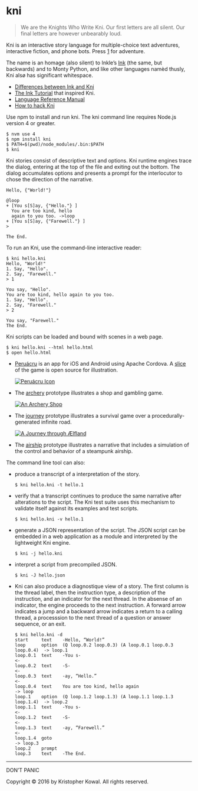 
# kni

> We are the Knights Who Write Kni.
> Our first letters are all silent.
> Our final letters are however unbearably loud.

Kni is an interactive story language for multiple-choice text adventures,
interactive fiction, and phone bots. Press [1][] for adventure.

The name is an homage (also silent) to Inkle’s [Ink][] (the same, but
backwards) and to Monty Python, and like other languages namèd thusly,
Kni alsø has significant whitespace.

[Ink]: https://github.com/inkle/ink
[1]: http://journey.aelf.land

- [Differences between Ink and Kni][INKKNI]
- [The Ink Tutorial][TUTORIAL] that inspired Kni.
- [Language Reference Manual][MANUAL]
- [How to hack Kni][HACKNI]

[INKKNI]: INKKNI.md
[TUTORIAL]: https://github.com/inkle/ink/blob/master/Documentation/WritingWithInk.md
[MANUAL]: MANUAL.md
[HACKNI]: HACKNI.md

Use npm to install and run kni. The kni command line requires Node.js version 4
or greater.

```
$ nvm use 4
$ npm install kni
$ PATH=$(pwd)/node_modules/.bin:$PATH
$ kni
```

Kni stories consist of descriptive text and options.
Kni runtime engines trace the dialog, entering at the top of the file and
exiting out the bottom.
The dialog accumulates options and presents a prompt for the interlocutor to
chose the direction of the narrative.

```
Hello, {"World!"}

@loop
+ [You s[S]ay, {"Hello."} ]
  You are too kind, hello
  again to you too. ->loop
+ [You s[S]ay, {"Farewell."} ]
>

The End.
```

To run an Kni, use the command-line interactive reader:

```
$ kni hello.kni
Hello, "World!"
1. Say, "Hello".
2. Say, "Farewell."
> 1

You say, "Hello".
You are too kind, hello again to you too.
1. Say, "Hello".
2. Say, "Farewell."
> 2

You say, "Farewell."
The End.
```

Kni scripts can be loaded and bound with scenes in a web page.

```
$ kni hello.kni --html hello.html
$ open hello.html
```

- [Peruácru][peruacru] is an app for iOS and Android using Apache Cordova.
  A [slice](https://github.com/kriskowal/peruacru.then.land) of the game is open source for illustration.

  [![Peruácru Icon](https://github.com/kriskowal/kni/raw/master/examples/peruacru.png)][peruacru]

- The [archery][] prototype illustrates a shop and gambling game.

  [![An Archery Shop](https://github.com/kriskowal/kni/raw/master/examples/archery.png)][archery]

- The [journey][] prototype illustrates a survival game over a
  procedurally-generated infinite road.

  [![A Journey through Ælfland](https://github.com/kriskowal/kni/raw/master/examples/journey.png)][journey]

- The [airship][] prototype illustrates a narrative that includes
  a simulation of the control and behavior of a steampunk airship.

[peruacru]: http://peruacru.then.land
[archery]: http://archery.aelf.land
[journey]: http://journey.aelf.land
[airship]: http://airship.aelf.land

The command line tool can also:

- produce a transcript of a interpretation of the story.

  ```
  $ kni hello.kni -t hello.1
  ```

- verify that a transcript continues to produce the same narrative after
  alterations to the script. The Kni test suite uses this mechanism to
  validate itself against its examples and test scripts.

  ```
  $ kni hello.kni -v hello.1
  ```

- generate a JSON representation of the script. The JSON script can be embedded
  in a web application as a module and interpreted by the lightweight Kni
  engine.

  ```
  $ kni -j hello.kni
  ```

- interpret a script from precompiled JSON.

  ```
  $ kni -J hello.json
  ```

- Kni can also produce a diagnostique view of a story. The first column is
  the thread label, then the instruction type, a description of the
  instruction, and an indicator for the next thread. In the absense of an
  indicator, the engine proceeds to the next instruction. A forward arrow
  indicates a jump and a backward arrow indicates a return to a calling thread,
  a processsion to the next thread of a question or answer sequence, or an
  exit.

  ```
  $ kni hello.kni -d
  start     text    -Hello, “World!”
  loop      option  (Q loop.0.2 loop.0.3) (A loop.0.1 loop.0.3 loop.0.4)  -> loop.1
  loop.0.1  text    -You s-                                               <-
  loop.0.2  text    -S-                                                   <-
  loop.0.3  text    -ay, “Hello.”                                         <-
  loop.0.4  text    You are too kind, hello again                         -> loop
  loop.1    option  (Q loop.1.2 loop.1.3) (A loop.1.1 loop.1.3 loop.1.4)  -> loop.2
  loop.1.1  text    -You s-                                               <-
  loop.1.2  text    -S-                                                   <-
  loop.1.3  text    -ay, “Farewell.”                                      <-
  loop.1.4  goto                                                          -> loop.3
  loop.2    prompt
  loop.3    text    -The End.
  ```

---

DON’T PANIC

Copyright © 2016 by Kristopher Kowal.
All rights reserved.
